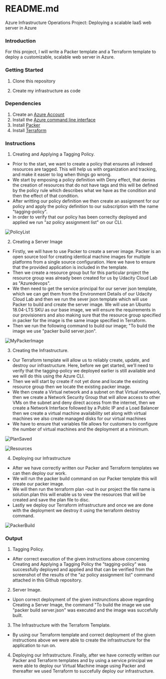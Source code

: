 # README.md
Azure Infrastructure Operations Project: Deploying a scalable IaaS web server in Azure

### Introduction
For this project, I will write a Packer template and a Terraform template to deploy a customizable, scalable web server in Azure.

### Getting Started
1. Clone this repository

2. Create my infrastructure as code

### Dependencies
1. Create an [Azure Account](https://portal.azure.com) 
2. Install the [Azure command line interface](https://docs.microsoft.com/en-us/cli/azure/install-azure-cli?view=azure-cli-latest)
3. Install [Packer](https://www.packer.io/downloads)
4. Install [Terraform](https://www.terraform.io/downloads.html)

### Instructions

1. Creating and Applying a Tagging Policy. 
- Prior to the start, we want to create a policy that ensures all indexed resources are tagged. This will help us with organization and tracking, and make it easier to log when things go wrong. 
- We start by emposing a policy definition with Deny effect, that denies the creation of resources that do not have tags and this will be defined by the policy rule which describes what we have as the condition and then the effect of that condition.
- After writting our policy definition we then create an assignment for our policy and apply the policy definition to our subscription with the name "tagging-policy".
- In order to verify that our policy has been correclty deployed and applied we run "az policy assignment list" on our CLI.


![PolicyList](https://user-images.githubusercontent.com/110615576/182968388-5b8f1e3e-ce6f-42bb-9b2e-555d45d8e593.png)



2. Creating a Server Image
- Firstly, we will have to use Packer to create a server image. Packer is an open source tool for creating identical machine images for multiple platforms from a single source configuration. Here we have to ensure that the provided application is included in the template.
- Then we create a resource group but for this particular project the resource group was already been created for us by Udacity Cloud Lab as "Azuredevops".
- We then need to get the service principal for our server json template, which we can get them from the Environment Details of our Udacity Cloud Lab and then we run the sever json template which will use Packer to build and create the server image. We will use an Ubuntu 18.04-LTS SKU as our base image, we will ensure the requirements in our provisioners and also making sure that the resource group specified in packer for the image is the same image specified in Terraform.
- Then we run the following command to build our image; "To build the image we use "packer build server.json".

![MyPackerImage](https://user-images.githubusercontent.com/110615576/182968755-f9f06eeb-e815-4a32-bfb5-9bf9381ac551.png)



3. Creating the Infrastructure.
- Our Terraform template will allow us to reliably create, update, and destroy our infrastructure. Here, before we get started, we'll need to verify that the tagging-policy we deployed earlier is still available and we will do this using the Azure CLI.
- Then we will start by create if not yet done and locate the existing resource group then we locate the existing packer image.
- We then create a Virtual network and a subnet on that Virtual netwwork, then we create a Network Security Group that will allow access to other VMs on the subnet and deny direct access from the internet, then we create a Network Interface followed by a Public IP and a Load Balancer then we create a virtual machine availability set along with virtual machines we also create managed disks for our virtual machines
- We have to ensure that variables file allows for customers to configure the number of virtual machines and the deployment at a minimum.

![PlanSaved](https://user-images.githubusercontent.com/110615576/182970785-69b54bf8-452c-49ae-8ca0-f1b0cee296e5.png)

![Resources](https://user-images.githubusercontent.com/110615576/182968914-95c8dfc2-eb77-4c4e-bcf0-7c3dd8dcda6c.png)



4. Deploying our Infrastructure
- After we have correctly written our Packer and Terraform templates we can then deploy our work.
- We will run the packer build command on our Packer template this will create our packer image.
- We will then run the terraform plan -out <filename> in our project the file name is solution.plan this will enable us to view the resources that will be created and save the plan file to disc.  
- Lastly we deploy our Terraform infrastructure and once we are done with the deployment we destroy it using the terraform destroy command.

![PackerBuild](https://user-images.githubusercontent.com/110615576/182970855-c217d098-a125-4958-8629-94eb9183eda9.png)

 
 
### Output

1. Tagging Policy.
- After correct execution of the given instructions above concerning Creating and Applying a Tagging Policy the "tagging-policy" was successfully deployed and applied and that can be verified from the screenshot of the results of the "az policy assignment list" command attached in this Github repository.

2. Server Image.
- Upon correct deployment of the given instrunctions above regarding Creating a Server Image, the command "To build the image we use "packer build server.json" was executed and the image was succefully built.

3. The Infrastructure with the Terraform Template.
- By using our Terraform template and correct deployment of the given instructions above we were able to create the infrastructure for the application to run on.

4. Deploying our Infrastructure.
Finally, after we have correctly written our Packer and Terraform templates and by using a service principal we were able to deploy our Virtual Machine image using Packer and thereafter we used Terraform to succefully deploy our infrastructure. 



